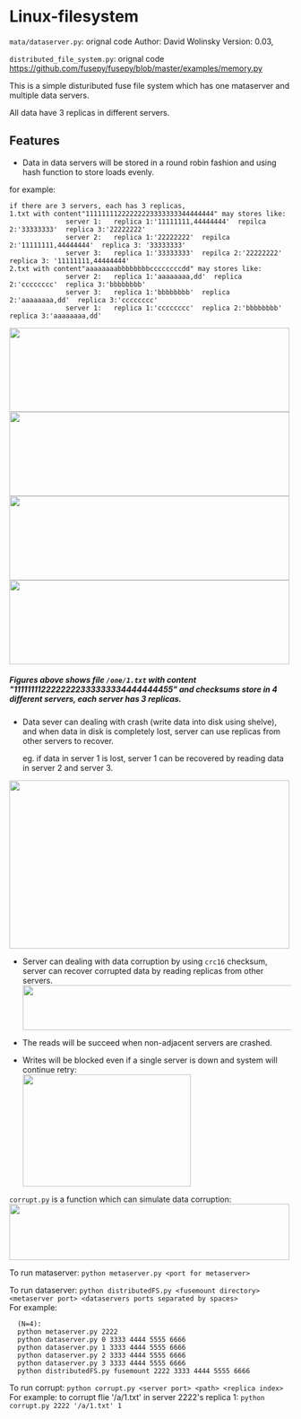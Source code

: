 # Linux-filesystem
`mata/dataserver.py`: orignal code Author: David Wolinsky  Version: 0.03, 
 
`distributed_file_system.py`: orignal code https://github.com/fusepy/fusepy/blob/master/examples/memory.py

This is a simple distuributed fuse file system which has one mataserver and multiple data servers.

All data have 3 replicas in different servers.    

## Features

- Data in data servers will be stored in a round robin fashion and using hash function to store loads evenly.

for example: 
    
    if there are 3 servers, each has 3 replicas,
    1.txt with content"11111111222222223333333344444444" may stores like:
                  server 1:   replica 1:'11111111,44444444'  repilca 2:'33333333'  replica 3:'22222222'
                  server 2:   replica 1:'22222222'  repilca 2:'11111111,44444444'  replica 3: '33333333'
                  server 3:   replica 1:'33333333'  repilca 2:'22222222'  replica 3: '11111111,44444444' 
    2.txt with content"aaaaaaaabbbbbbbbccccccccdd" may stores like:
                  server 2:   replica 1:'aaaaaaaa,dd'  replica 2:'cccccccc'  replica 3:'bbbbbbbb'
                  server 3:   replica 1:'bbbbbbbb'  replica 2:'aaaaaaaa,dd'  replica 3:'cccccccc'
                  server 1:   replica 1:'cccccccc'  replica 2:'bbbbbbbb'  replica 3:'aaaaaaaa,dd'    

<img width="500" height="150" src="https://github.com/tangni31/Distributed-System/blob/master/Linux%20distributed%20filesystem/img/f1.png?raw=true"/> 
<img width="500" height="150" src="https://github.com/tangni31/Distributed-System/blob/master/Linux%20distributed%20filesystem/img/f2.png?raw=true"/> 
<img width="500" height="150" src="https://github.com/tangni31/Distributed-System/blob/master/Linux%20distributed%20filesystem/img/f3.png?raw=true"/> 
<img width="500" height="150" src="https://github.com/tangni31/Distributed-System/blob/master/Linux%20distributed%20filesystem/img/f4.png?raw=true"/>  

##### Figures above shows file `/one/1.txt` with content "1111111122222222333333334444444455" and checksums store in 4 different servers, each server has 3 replicas.      
    
      
    
        
- Data sever can dealing with crash (write data into disk using shelve), and when data in disk is completely lost, server can use replicas from other servers to recover. 

    eg. if data in server 1 is lost, server 1 can be recovered by reading data in server 2 and server 3.    
<img width="500" height="300" src="https://github.com/tangni31/Distributed-System/blob/master/Linux%20distributed%20filesystem/img/data%20lost.png?raw=true"/>     
    
- Server can dealing with data corruption by using `crc16` checksum, server can recover corrupted data by reading replicas from other servers.      
   <img width="500" height="80" src="https://github.com/tangni31/Distributed-System/blob/master/Linux%20distributed%20filesystem/img/corrupt4.png?raw=true"/> 

    
- The reads will be succeed when non-adjacent servers are crashed.  
    
- Writes will be blocked even if a single server is down and system will continue retry:    
             <img width="300" height="200" src="https://github.com/tangni31/Distributed-System/blob/master/Linux%20distributed%20filesystem/img/write_when_down2.png?raw=true"/> 
    
`corrupt.py`  is a function which can simulate data corruption:     
<img width="500" height="100" src="https://github.com/tangni31/Distributed-System/blob/master/Linux%20distributed%20filesystem/img/corrupt1.png?raw=true"/>

    
To run mataserver: `python metaserver.py <port for metaserver>`  

To run dataserver: `python distributedFS.py <fusemount directory> <metaserver port> <dataservers ports separated by spaces>`  
For example:

      (N=4): 
      python metaserver.py 2222 
      python dataserver.py 0 3333 4444 5555 6666 
      python dataserver.py 1 3333 4444 5555 6666 
      python dataserver.py 2 3333 4444 5555 6666 
      python dataserver.py 3 3333 4444 5555 6666
      python distributedFS.py fusemount 2222 3333 4444 5555 6666  
      
To run corrupt: `python corrupt.py <server port> <path> <replica index>`  
For example: to corrupt flie '/a/1.txt' in server 2222's replica 1:
`python corrupt.py 2222 '/a/1.txt' 1`

